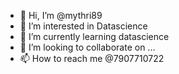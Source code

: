 - 👋 Hi, I’m @mythri89
- 👀 I’m interested in Datascience
- 🌱 I’m currently learning datascience
- 💞️ I’m looking to collaborate on ...
- 📫 How to reach me @7907710722

<!---
mythri89/mythri89 is a ✨ special ✨ repository because its `README.md` (this file) appears on your GitHub profile.
You can click the Preview link to take a look at your changes.
--->
